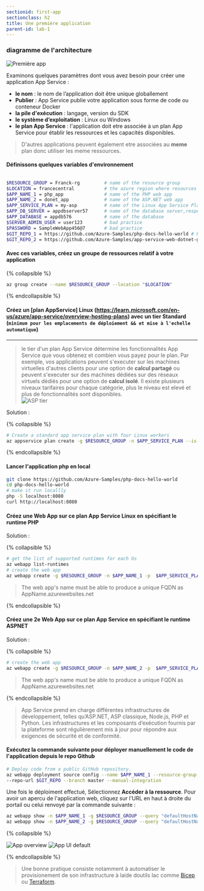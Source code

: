 ```yaml
---
sectionid: first-app
sectionclass: h2
title: Une première application
parent-id: lab-1
---
```



### diagramme de l'architecture

![Première app](/media/lab1/first_app_lab_1.png)

Examinons quelques paramètres dont vous avez besoin pour créer une application App Service :

- **le nom** : le nom de l’application doit être unique globallement
- **Publier** : App Service publie votre application sous forme de code ou conteneur Docker
- **la pile d'exécution** : langage, version du SDK
- **le système d’exploitation** : Linux ou Windows
- **le plan App Service** : l'application doit etre associée à un plan App Service pour établir les ressources et les capacités disponibles.

> D'autres applications peuvent également etre associées au **meme** plan donc utiliser les meme ressources.

#### Définissons quelques variables d'environnement  

``` bash

$RESOURCE_GROUP = Franck-rg         # name of the resource group
$LOCATION = francecentral           # the azure region where resources are hosted
$APP_NAME_1 = php_app               # name of the PHP web app
$APP_NAME_2 = donet_app             # name of the ASP.NET web app 
$APP_SERVICE_PLAN = my-asp          # name of the Linux App Service Plan
$APP_DB_SERVER = appdbserver57      # name of the database server,respect naming convention or generate random
$APP_DATABASE = appdb576            # name of the database
$SERVER_ADMIN_USER = user123        # bad practice
$PASSWORD = SampleWebApp456@7       # bad practice
$GIT_REPO_1 = https://github.com/Azure-Samples/php-docs-hello-world # Replace the following URL with your own public GitHub repo URL if you have one
$GIT_REPO_2 = https://github.com/Azure-Samples/app-service-web-dotnet-get-started
```

#### Avec ces variables, créez un groupe de ressources relatif à votre application

{% collapsible %}

```bash
az group create --name $RESOURCE_GROUP --location "$LOCATION"
```

{% endcollapsible %}

#### Créez un [plan AppService] Linux (https://learn.microsoft.com/en-us/azure/app-service/overview-hosting-plans) avec un tier Standard (`minimum pour les emplacements de déploiement && et mise à l'echelle automatique`)

---
> le tier d'un plan App Service détermine les fonctionnalités App Service que vous obtenez et combien vous payez pour le plan.
 Par exemple, vos applications peuvent s'executer sur les machines virtuelles d'autres clients pour une option de **calcul partagé** ou peuvent s'executer sur des machines dédiées sur des réseaux virtuels dédiés  pour une option de **calcul isolé**.
 Il existe plusieurs niveaux tarifaires pour chaque catégorie, plus le niveau est elevé et plus de fonctionnalités sont disponibles.  
 ![ASP tier ](/media/lab1/tier_app_service_plan.png)

Solution :

{% collapsible %}

```bash
# Create a standard app service plan with four Linux workers
az appservice plan create -g $RESOURCE_GROUP -n $APP_SERVICE_PLAN --is-linux --number-of-workers 4 --sku S1
```

{% endcollapsible %}

#### Lancer l'application php en local

```bash
git clone https://github.com/Azure-Samples/php-docs-hello-world
cd php-docs-hello-world
# make it run locallly
php -S localhost:8080
curl http://localhost:8080
```

#### Créez une Web App sur ce plan App Service Linux en spécifiant le runtime PHP

Solution :

{% collapsible %}

```bash
# get the list of supported runtimes for each Os
az webapp list-runtimes
# create the web app
az webapp create -g $RESOURCE_GROUP -n $APP_NAME_1 -p  $APP_SERVICE_PLAN -r "PHP:8.0" 
```

> The web app's name must be able to produce a unique FQDN as AppName.azurewebsites.net

{% endcollapsible %}

#### Créez une 2e Web App sur ce plan App Service en spécifiant le runtime ASPNET

Solution :

{% collapsible %}

```bash
# create the web app 
az webapp create -g $RESOURCE_GROUP -n $APP_NAME_2 -p  $APP_SERVICE_PLAN -r "DOTNETCORE:6.0"
```

> The web app's name must be able to produce a unique FQDN as AppName.azurewebsites.net

{% endcollapsible %}

> App Service prend en charge différentes infrastructures de développement, telles qu’ASP.NET, ASP classique, Node.js, PHP et Python. Les infrastructures et les composants d’exécution fournis par la plateforme sont régulièrement mis à jour pour répondre aux exigences de sécurité et de conformité.

#### Exécutez la commande suivante pour déployer manuellement le code de l'application depuis le repo Github

```bash
# Deploy code from a public GitHub repository. 
az webapp deployment source config --name $APP_NAME_1 --resource-group $RESOURCE_GROUP \
--repo-url $GIT_REPO --branch master --manual-integration
```

Une fois le déploiment effectué, Sélectionnez **Accéder à la ressource**. Pour avoir un apercu de l'application web, cliquez sur l'URL en haut à droite du portail ou celui renvoyé par la commande suivante :

```bash
az webapp show -n $APP_NAME_1 -g $RESOURCE_GROUP --query "defaultHostName"
az webapp show -n $APP_NAME_2 -g $RESOURCE_GROUP --query "defaultHostName"
```

{% collapsible %}

![App overview](/media/lab1/web_app_overview.png)
![App UI default](/media/lab1/web_app_default_php_page.png)

{% endcollapsible %}

> Une bonne pratique consiste notamment à automatiser le provisionement de son infrastructure à laide doutils Iac comme [Bicep](https://learn.microsoft.com/fr-fr/azure/app-service/provision-resource-bicep) ou [Terraform](https://learn.microsoft.com/fr-fr/azure/app-service/provision-resource-terraform).
